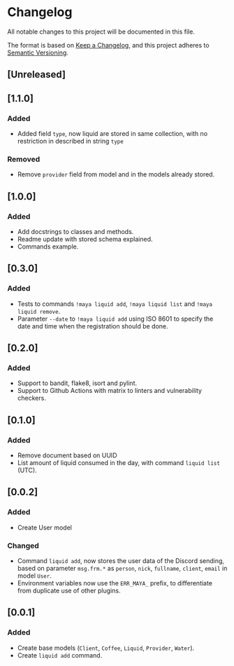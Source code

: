 # Changelog
All notable changes to this project will be documented in this file.

The format is based on [Keep a Changelog](https://keepachangelog.com/en/1.0.0/),
and this project adheres to [Semantic Versioning](https://semver.org/spec/v2.0.0.html).

## [Unreleased]

## [1.1.0]
### Added
- Added field `type`, now liquid are stored in same collection, with no restriction in described in string `type`

### Removed
- Remove `provider` field from model and in the models already stored.


## [1.0.0]
### Added
- Add docstrings to classes and methods.
- Readme update with stored schema explained.
- Commands example.


## [0.3.0]
### Added
- Tests to commands `!maya liquid add`, `!maya liquid list` and `!maya liquid remove`.
- Parameter `--date` to `!maya liquid add` using ISO 8601 to specify the date and time when the registration should be done.


## [0.2.0]
### Added
- Support to bandit, flake8, isort and pylint.
- Support to Github Actions with matrix to linters and vulnerability checkers.


## [0.1.0]
### Added
- Remove document based on UUID
- List amount of liquid consumed in the day, with command `liquid list` (UTC).


## [0.0.2]
### Added
- Create User model

### Changed
- Command `liquid add`, now stores the user data of the Discord sending, based on parameter `msg.frm.*` as `person`, `nick`, `fullname`, `client`, `email` in model `User`.
- Environment variables now use the `ERR_MAYA_` prefix, to differentiate from duplicate use of other plugins.


## [0.0.1]
### Added
- Create base models (`Client`, `Coffee`, `Liquid`, `Provider`, `Water`).
- Create `liquid add` command.
